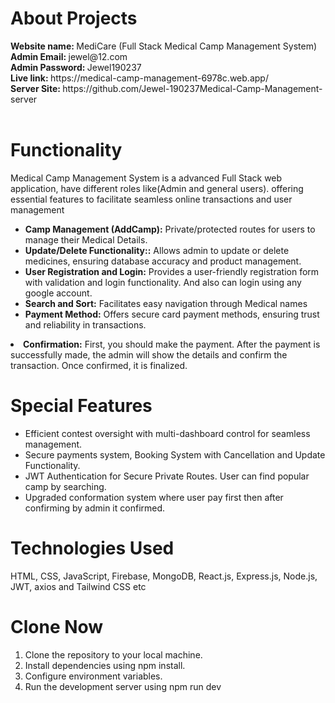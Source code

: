 
<h1>About Projects</h1>
<b> Website name: </b> MediCare (Full Stack Medical Camp Management System) </br>
<b>Admin Email: </b> jewel@12.com </br>
<b>Admin Password: </b> Jewel190237 </br>
<b>Live link: </b> https://medical-camp-management-6978c.web.app/ </br>
<b>Server Site: </b>https://github.com/Jewel-190237Medical-Camp-Management-server</br>
</br>

<h1>Functionality</h1>
<p> Medical Camp Management System is a advanced Full Stack web application, have different roles like(Admin and general users). offering essential features to facilitate seamless online transactions and user management</p>

<ul>
     <li> <b>Camp Management (AddCamp):</b> Private/protected routes for users to manage their Medical Details.</li>
 <li>
 <b>Update/Delete Functionality::</b>  Allows admin to update or delete medicines, ensuring database accuracy and product management.
 </li>
 <li>
  <b>User Registration and Login:</b> Provides a user-friendly registration form with validation and login functionality. And also can login using any google account.
 </li>
 <li> <b>Search and Sort:</b> Facilitates easy navigation through Medical names </li>
<li> <b>Payment Method:</b> Offers secure card payment methods, ensuring trust and reliability in transactions.</li>
</ul>
<li> <b>Confirmation:</b> First, you should make the payment. After the payment is successfully made, the admin will show the details and confirm the transaction. Once confirmed, it is finalized.</li>
</ul>

<h1>Special Features</h1>
<ul>
<li>Efficient contest oversight with multi-dashboard control for seamless management.
</li>
<li>Secure payments system, Booking System with Cancellation and Update Functionality.
</li>
<li>JWT Authentication for Secure Private Routes. User can find popular camp by searching.
</li>
<li>Upgraded conformation system where user pay first then after confirming by admin it confirmed.
</li>
</ul>

<h1>Technologies Used</h1>
HTML, CSS, JavaScript, Firebase, MongoDB, React.js, Express.js, Node.js,  JWT, axios and Tailwind CSS etc </br>

<h1>Clone Now</h1>
<ol>
<li>Clone the repository to your local machine.</li>
<li>Install dependencies using npm install.</li>
<li>Configure environment variables.</li>
<li>Run the development server using npm run dev</li>
</ol>

